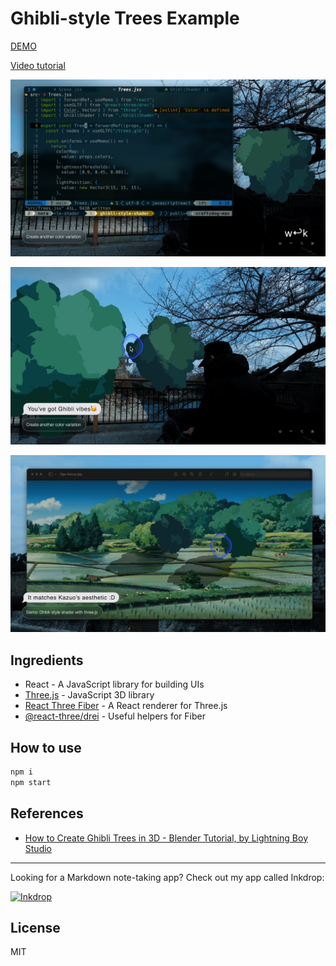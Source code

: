 # Ghibli-style Trees Example

[DEMO](https://ghibli-style-shader.vercel.app/)

[Video tutorial](https://www.youtube.com/watch?v=IGK6eceWyU4)

![image](./doc/image.jpg)

![image](./doc/image_2.jpg)

![image](./doc/image_3.jpg)

## Ingredients

- React - A JavaScript library for building UIs
- [Three.js](https://threejs.org/) - JavaScript 3D library
- [React Three Fiber](https://github.com/pmndrs/react-three-fiber) - A React renderer for Three.js
- [@react-three/drei](https://github.com/pmndrs/drei) - Useful helpers for Fiber

## How to use

```sh
npm i
npm start
```

## References

- [How to Create Ghibli Trees in 3D - Blender Tutorial, by Lightning Boy Studio](https://www.youtube.com/watch?v=DEgzuMmJtu8&ab_channel=LightningBoyStudio)

---

Looking for a Markdown note-taking app? Check out my app called Inkdrop:

[![Inkdrop](https://github.com/craftzdog/dotfiles-public/raw/master/images/inkdrop.png)](https://www.inkdrop.app/)

## License

MIT
